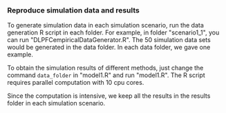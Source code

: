 ### Reproduce simulation data and results

To generate simulation data in each simulation scenario, run the data generation R script in each folder. For example, in folder "scenario1_1", you can run "DLPFCempiricalDataGenerator.R". The 50 simulation data sets would be generated in the data folder. In each data folder, we gave one example. 

To obtain the simulation results  of different methods, just change the command `data_folder` in "model1.R" and run "model1.R". The R script requires parallel computation with 10 cpu cores. 

Since the computation is intensive, we keep all the results in the results folder in each simulation scenario. 